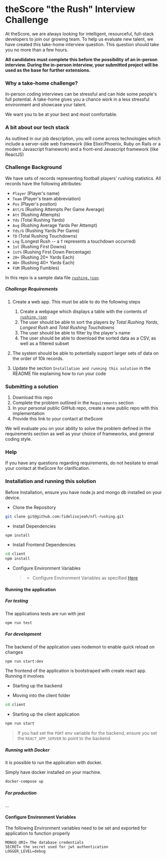 # theScore "the Rush" Interview Challenge
At theScore, we are always looking for intelligent, resourceful, full-stack developers to join our growing team. To help us evaluate new talent, we have created this take-home interview question. This question should take you no more than a few hours.

**All candidates must complete this before the possibility of an in-person interview. During the in-person interview, your submitted project will be used as the base for further extensions.**

### Why a take-home challenge?
In-person coding interviews can be stressful and can hide some people's full potential. A take-home gives you a chance work in a less stressful environment and showcase your talent.

We want you to be at your best and most comfortable.

### A bit about our tech stack
As outlined in our job description, you will come across technologies which include a server-side web framework (like Elixir/Phoenix, Ruby on Rails or a modern Javascript framework) and a front-end Javascript framework (like ReactJS)

### Challenge Background
We have sets of records representing football players' rushing statistics. All records have the following attributes:
* `Player` (Player's name)
* `Team` (Player's team abbreviation)
* `Pos` (Player's postion)
* `Att/G` (Rushing Attempts Per Game Average)
* `Att` (Rushing Attempts)
* `Yds` (Total Rushing Yards)
* `Avg` (Rushing Average Yards Per Attempt)
* `Yds/G` (Rushing Yards Per Game)
* `TD` (Total Rushing Touchdowns)
* `Lng` (Longest Rush -- a `T` represents a touchdown occurred)
* `1st` (Rushing First Downs)
* `1st%` (Rushing First Down Percentage)
* `20+` (Rushing 20+ Yards Each)
* `40+` (Rushing 40+ Yards Each)
* `FUM` (Rushing Fumbles)

In this repo is a sample data file [`rushing.json`](/rushing.json).

##### Challenge Requirements
1. Create a web app. This must be able to do the following steps
    1. Create a webpage which displays a table with the contents of [`rushing.json`](/rushing.json)
    2. The user should be able to sort the players by _Total Rushing Yards_, _Longest Rush_ and _Total Rushing Touchdowns_
    3. The user should be able to filter by the player's name
    4. The user should be able to download the sorted data as a CSV, as well as a filtered subset
    
2. The system should be able to potentially support larger sets of data on the order of 10k records.

3. Update the section `Installation and running this solution` in the README file explaining how to run your code

### Submitting a solution
1. Download this repo
2. Complete the problem outlined in the `Requirements` section
3. In your personal public GitHub repo, create a new public repo with this implementation
4. Provide this link to your contact at theScore

We will evaluate you on your ability to solve the problem defined in the requirements section as well as your choice of frameworks, and general coding style.

### Help
If you have any questions regarding requirements, do not hesitate to email your contact at theScore for clarification.

### Installation and running this solution

Before Installation, ensure you have node.js and mongo db installed on your device.

-   Clone the Repository

```bash
git clone git@github.com:fidelisojeah/nfl-rushing.git
```

-   Install Dependencies

```bash
npm install
```

-   Install Frontend Dependencies

```bash
cd client
npm install
```

-   Configure Environment Variables

    > -   Configure Environment Variables as specified [Here](#configure-environment-variables)

#### Running the application

##### For testing

The applications tests are run with jest

```bash
npm run test
```

##### For development

The backend of the application uses nodemon to enable quick reload on changes

```bash
npm run start:dev
```

The frontend of the application is bootstraped with create react app. Running it involves 

-   Starting up the backend

-   Moving into the client folder

```bash
cd client
```
-   Starting up the client application

```bash
npm run start
```

> If you had set the `PORT` env variable for the backend, ensure you set the `REACT_APP_SERVER` to point to the backend

##### Running with Docker

it is possible to run the application with docker.

Simply have docker installed on your machine.

```bash
docker-compose up
```

##### For production

...

#### Configure Environment Variables

The following Environment variables need to be set and exported for application to function properly

```
MONGO_URI= The database credentials
SECRET= the secret used for jwt authentication
LOGGER_LEVEL=debug
```

